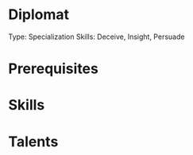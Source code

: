# Diplomat

Type: Specialization
Skills: Deceive, Insight, Persuade

# Prerequisites

# Skills

# Talents